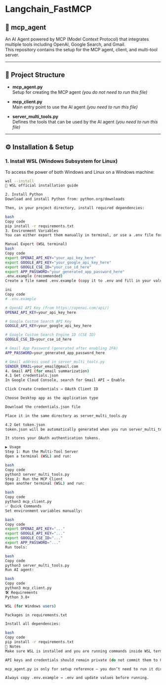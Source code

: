 # Langchain_FastMCP

## 🚀 mcp_agent

An AI Agent powered by MCP (Model Context Protocol) that integrates multiple tools including OpenAI, Google Search, and Gmail.  
This repository contains the setup for the MCP agent, client, and multi-tool server.

---

## 📂 Project Structure

- **mcp_agent.py**  
  Setup for creating the MCP agent *(you do not need to run this file)*  

- **mcp_client.py**  
  Main entry point to use the AI agent *(you need to run this file)*  

- **server_multi_tools.py**  
  Defines the tools that can be used by the AI agent *(you need to run this file)*  

---

## ⚙️ Installation & Setup

### 1. Install WSL (Windows Subsystem for Linux)
To access the power of both Windows and Linux on a Windows machine:

```bash
wsl --install
📖 WSL official installation guide

2. Install Python
Download and install Python from: python.org/downloads

Then, in your project directory, install required dependencies:

bash
Copy code
pip install -r requirements.txt
3. Environment Variables
You can either export them manually in terminal, or use a .env file for convenience.

Manual Export (WSL terminal)
bash
Copy code
export OPENAI_API_KEY="your_api_key_here"
export GOOGLE_API_KEY="your_google_api_key_here"
export GOOGLE_CSE_ID="your_cse_id_here"
export APP_PASSWORD="your_generated_app_password_here"
.env.example (recommended)
Create a file named .env.example (copy it to .env and fill in your values):

ini
Copy code
# .env.example

# OpenAI API Key (from https://openai.com/api/)
OPENAI_API_KEY=your_api_key_here

# Google Custom Search API Key
GOOGLE_API_KEY=your_google_api_key_here

# Google Custom Search Engine ID (CSE ID)
GOOGLE_CSE_ID=your_cse_id_here

# Gmail App Password (generated after enabling 2FA)
APP_PASSWORD=your_generated_app_password_here

# Gmail address used in server_multi_tools.py
SENDER_EMAIL=your_email@gmail.com
4. Gmail API (for email summarization)
4.1 Get credentials.json
In Google Cloud Console, search for Gmail API → Enable

Click Create Credentials → OAuth Client ID

Choose Desktop app as the application type

Download the credentials.json file

Place it in the same directory as server_multi_tools.py

4.2 Get token.json
token.json will be automatically generated when you run server_multi_tools.py for the first time.

It stores your OAuth authentication tokens.

▶️ Usage
Step 1: Run the Multi-Tool Server
Open a terminal (WSL) and run:

bash
Copy code
python3 server_multi_tools.py
Step 2: Run the MCP Client
Open another terminal (WSL) and run:

bash
Copy code
python3 mcp_client.py
✅ Quick Commands
Set environment variables manually:

bash
Copy code
export OPENAI_API_KEY="..."
export GOOGLE_API_KEY="..."
export GOOGLE_CSE_ID="..."
export APP_PASSWORD="..."
Run tools:

bash
Copy code
python3 server_multi_tools.py
Run AI agent:

bash
Copy code
python3 mcp_client.py
🛠 Requirements
Python 3.8+

WSL (for Windows users)

Packages in requirements.txt

Install all dependencies:

bash
Copy code
pip install -r requirements.txt
📌 Notes
Make sure WSL is installed and you are running commands inside WSL terminal.

API keys and credentials should remain private (do not commit them to GitHub).

mcp_agent.py is only for setup reference — you don’t need to run it directly.

Always copy .env.example → .env and update values before running.
